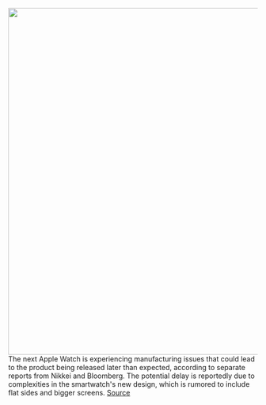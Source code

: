 <img src='https://cdn.vox-cdn.com/thumbor/rNZkRzxEBtEtj3kEFvvS6Y314s8=/0x0:2040x1360/1200x800/filters:focal(807x568:1133x894)/cdn.vox-cdn.com/uploads/chorus_image/image/69799014/vpavic_200929_4216_0137.0.jpg' width='700px' /><br/>
The next Apple Watch is experiencing manufacturing issues that could lead to the product being released later than expected, according to separate reports from Nikkei and Bloomberg. The potential delay is reportedly due to complexities in the smartwatch's new design, which is rumored to include flat sides and bigger screens.
<a href='https://www.theverge.com/2021/8/31/22650516/apple-watch-series-7-delayed-manufacturing-production-issues'> Source <a/>